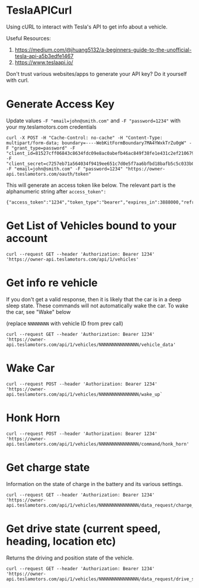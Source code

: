 # TeslaAPICurl
Using cURL to interact with Tesla's API to get info about a vehicle.

Useful Resources: 
1. https://medium.com/@jhuang5132/a-beginners-guide-to-the-unofficial-tesla-api-a5b3edfe1467
2. https://www.teslaapi.io/

Don't trust various websites/apps to generate your API key? Do it yourself with curl.

# Generate Access Key
Update values `-F "email=john@smith.com"` and `-F "password=1234"` with your my.teslamotors.com credentials

```
curl -X POST -H "Cache-Control: no-cache" -H "Content-Type: multipart/form-data; boundary=----WebKitFormBoundary7MA4YWxkTrZu0gW" -F "grant_type=password" -F "client_id=81527cff06843c8634fdc09e8ac0abefb46ac849f38fe1e431c2ef2106796384" -F "client_secret=c7257eb71a564034f9419ee651c7d0e5f7aa6bfbd18bafb5c5c033b093bb2fa3" -F "email=john@smith.com" -F "password=1234" "https://owner-api.teslamotors.com/oauth/token"
```


This will generate an access token like below. The relevant part is the alphanumeric string after `access_token":`

```
{"access_token":"1234","token_type":"bearer","expires_in":3888000,"refresh_token":"4568","created_at":1573431375}% 
```

# Get List of Vehicles bound to your account
```
curl --request GET --header 'Authorization: Bearer 1234' 'https://owner-api.teslamotors.com/api/1/vehicles'
```


# Get info re vehicle 

If you don't get a valid response, then it is likely that the car is in a deep sleep state. These commands will not automatically wake the car. To wake the car, see "Wake" below

(replace `NNNNNNNN` with vehicle ID from prev call) 
```
curl --request GET --header 'Authorization: Bearer 1234' 'https://owner-api.teslamotors.com/api/1/vehicles/NNNNNNNNNNNNNNN/vehicle_data'
```

# Wake Car
```
curl --request POST --header 'Authorization: Bearer 1234' 'https://owner-api.teslamotors.com/api/1/vehicles/NNNNNNNNNNNNNNN/wake_up`
```

# Honk Horn
```
curl --request POST --header 'Authorization: Bearer 1234' 'https://owner-api.teslamotors.com/api/1/vehicles/NNNNNNNNNNNNNNN/command/honk_horn'
```

# Get charge state
Information on the state of charge in the battery and its various settings.

```
curl --request GET --header 'Authorization: Bearer 1234' 'https://owner-api.teslamotors.com/api/1/vehicles/NNNNNNNNNNNNNNN/data_request/charge_state'
```

# Get drive state (current speed, heading, location etc)
Returns the driving and position state of the vehicle.

```
curl --request GET --header 'Authorization: Bearer 1234' 'https://owner-api.teslamotors.com/api/1/vehicles/NNNNNNNNNNNNNNN/data_request/drive_state'
```
